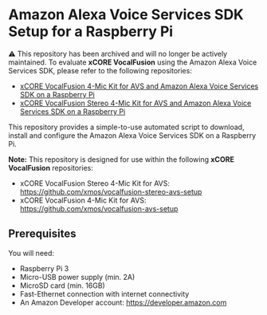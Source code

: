 # Amazon Alexa Voice Services SDK Setup for a Raspberry Pi

:warning: This repository has been archived and will no longer be actively maintained. To evaluate **xCORE VocalFusion** using the Amazon Alexa Voice Services SDK, please refer to the following repositories:
- [xCORE VocalFusion 4-Mic Kit for AVS and Amazon Alexa Voice Services SDK on a Raspberry Pi](https://github.com/xmos/vocalfusion-avs-setup)
- [xCORE VocalFusion Stereo 4-Mic Kit for AVS and Amazon Alexa Voice Services SDK on a Raspberry Pi](https://github.com/xmos/vocalfusion-stereo-avs-setup)

This repository provides a simple-to-use automated script to download, install and configure the Amazon Alexa Voice Services SDK on a Raspberry Pi.

**Note:** This repository is designed for use within the following **xCORE VocalFusion** repositories:
- xCORE VocalFusion Stereo 4-Mic Kit for AVS: https://github.com/xmos/vocalfusion-stereo-avs-setup
- xCORE VocalFusion 4-Mic Kit for AVS: https://github.com/xmos/vocalfusion-avs-setup

## Prerequisites
You will need:

- Raspberry Pi 3
- Micro-USB power supply (min. 2A)
- MicroSD card (min. 16GB)
- Fast-Ethernet connection with internet connectivity
- An Amazon Developer account: https://developer.amazon.com

